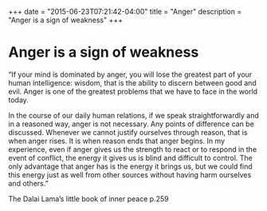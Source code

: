 +++
date = "2015-06-23T07:21:42-04:00"
title = "Anger"
description = "Anger is a sign of weakness"
+++

# Anger is a sign of weakness

“If your mind is dominated by anger,  you will lose the greatest part of your human intelligence: wisdom, that is the ability to discern between good and evil. Anger is one of the greatest problems that we have to face in the world today.

In the course of our daily human relations, if we speak straightforwardly and in a reasoned way, anger is not necessary. Any points of difference can be discussed. Whenever we cannot justify ourselves through reason, that is when anger rises. It is when reason ends that anger begins. In my experience, even if anger gives us the strength to react or to respond in the event of conflict, the energy it gives us is blind and difficult to control. The only advantage that anger has is the energy it brings us, but we could find this energy just as well from other sources without having  harm ourselves and others.”

The Dalai Lama’s little book of inner peace p.259
